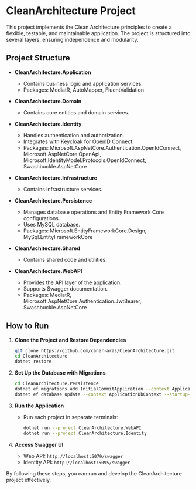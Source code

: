 # CleanArchitecture Project

This project implements the Clean Architecture principles to create a flexible, testable, and maintainable application. The project is structured into several layers, ensuring independence and modularity.

## Project Structure

- **CleanArchitecture.Application**
  - Contains business logic and application services.
  - Packages: MediatR, AutoMapper, FluentValidation

- **CleanArchitecture.Domain**
  - Contains core entities and domain services.

- **CleanArchitecture.Identity**
  - Handles authentication and authorization.
  - Integrates with Keycloak for OpenID Connect.
  - Packages: Microsoft.AspNetCore.Authentication.OpenIdConnect, Microsoft.AspNetCore.OpenApi, Microsoft.IdentityModel.Protocols.OpenIdConnect, Swashbuckle.AspNetCore

- **CleanArchitecture.Infrastructure**
  - Contains infrastructure services.

- **CleanArchitecture.Persistence**
  - Manages database operations and Entity Framework Core configurations.
  - Uses MySQL database.
  - Packages: Microsoft.EntityFrameworkCore.Design, MySql.EntityFrameworkCore

- **CleanArchitecture.Shared**
  - Contains shared code and utilities.

- **CleanArchitecture.WebAPI**
  - Provides the API layer of the application.
  - Supports Swagger documentation.
  - Packages: MediatR, Microsoft.AspNetCore.Authentication.JwtBearer, Swashbuckle.AspNetCore

## How to Run

1. **Clone the Project and Restore Dependencies**
    ```sh
    git clone https://github.com/caner-aras/CleanArchitecture.git
    cd CleanArchitecture
    dotnet restore
    ```

2. **Set Up the Database with Migrations**
    ```sh
    cd CleanArchitecture.Persistence
    dotnet ef migrations add InitialCommitApplication --context ApplicationDbContext -o Migrations/Application --startup-project ../CleanArchitecture.WebAPI
    dotnet ef database update --context ApplicationDbContext --startup-project ../CleanArchitecture.WebAPI
    ```

3. **Run the Application**
    - Run each project in separate terminals:
        ```sh
        dotnet run --project CleanArchitecture.WebAPI     
        dotnet run --project CleanArchitecture.Identity    
        ```

4. **Access Swagger UI**
    - Web API: `http://localhost:5079/swagger`
    - Identity API: `http://localhost:5095/swagger`

By following these steps, you can run and develop the CleanArchitecture project effectively.

